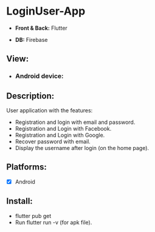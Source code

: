 # LoginUser-App
- **Front &amp; Back:** Flutter

- **DB:** Firebase

## View:
- ### Android device:

## Description:
User application with the features:
- Registration and login with email and password.
- Registration and Login with Facebook.
- Registration and Login with Google.
- Recover password with email.
- Display the username after login (on the home page).

## Platforms:
- [X] Android

## Install:
- flutter pub get
- Run flutter run -v (for apk file).






